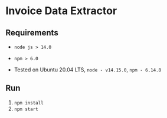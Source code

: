 # Invoice Data Extractor

## Requirements

-   `node js > 14.0`
-   `npm > 6.0`

-   Tested on Ubuntu 20.04 LTS, `node - v14.15.0`, `npm - 6.14.8`

## Run

1. `npm install`
2. `npm start`
